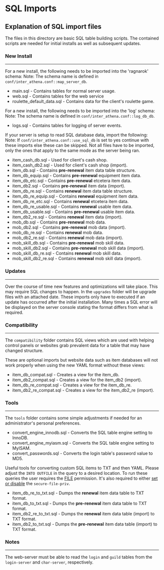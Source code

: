 # SQL Imports

## Explanation of SQL import files

The files in this directory are basic SQL table building scripts. The contained scripts are needed for initial installs as well as subsequent updates.

### New Install
---
For a new install, the following needs to be imported into the 'ragnarok' schema:
Note: The schema name is defined in `conf/inter_athena.conf::map_server_db`.

* main.sql - Contains tables for normal server usage.
* web.sql - Contains tables for the web service
* roulette_default_data.sql - Contains data for the client's roulette game.

For a new install, the following needs to be imported into the 'log' schema:
Note: The schema name is defined in `conf/inter_athena.conf::log_db_db`.

* logs.sql - Contains tables for logging of server events.

If your server is setup to read SQL database data, import the following:
Note: If `conf/inter_athena.conf::use_sql_db` is set to yes continue with these imports else these can be skipped. Not all files have to be imported, only the ones that apply to the same mode as the server being ran.

* item_cash_db.sql - Used for client's cash shop.
* item_cash_db2.sql - Used for client's cash shop (import).
* item_db.sql - Contains __pre-renewal__ item data table structure.
* item_db_equip.sql - Contains __pre-renewal__ equipment item data.
* item_db_etc.sql - Contains __pre-renewal__ etcetera item data.
* item_db2.sql - Contains __pre-renewal__ item data (import).
* item_db_re.sql - Contains __renewal__ item data table structure.
* item_db_re_equip.sql - Contains __renewal__ equipment item data.
* item_db_re_etc.sql - Contains __renewal__ etcetera item data.
* item_db_re_usable.sql - Contains __renewal__ usable item data.
* item_db_usable.sql - Contains __pre-renewal__ usable item data.
* item_db2_re.sql - Contains __renewal__ item data (import).
* mob_db.sql - Contains __pre-renewal__ mob data.
* mob_db2.sql - Contains __pre-renewal__ mob data (import).
* mob_db_re.sql - Contains __renewal__ mob data.
* mob_db2_re.sql - Contains __renewal__ mob data (import).
* mob_skill_db.sql - Contains __pre-renewal__ mob skill data.
* mob_skill_db2.sql - Contains __pre-renewal__ mob skill data (import).
* mob_skill_db_re.sql - Contains __renewal__ mob skill data.
* mob_skill_db2_re.sql - Contains __renewal__ mob skill data (import).

### Updates
---
Over the course of time new features and optimizations will take place. This may require SQL changes to happen. In the `upgrades` folder will be upgrade files with an attached date.
These imports only have to executed if an update has occurred after the initial installation. Many times a SQL error will be displayed on the server console stating the format differs from what is required.

### Compatibility
---
The `compatibility` folder contains SQL views which are used with helping control panels or websites grab prevalent data for a table that may have changed structure.

These are optional imports but website data such as item databases will not work properly when using the new YAML format without these views:

* item_db_compat.sql - Creates a view for the item_db.
* item_db2_compat.sql - Creates a view for the item_db2 (import).
* item_db_re_compat.sql - Creates a view for the item_db_re.
* item_db2_re_compat.sql - Creates a view for the item_db2_re (import).

### Tools
---
The `tools` folder contains some simple adjustments if needed for an administrator's personal preferences.

* convert_engine_innodb.sql - Converts the SQL table engine setting to InnoDB.
* convert_engine_myiasm.sql - Converts the SQL table engine setting to MyISAM.
* convert_passwords.sql - Converts the login table's password value to MD5.

Useful tools for converting custom SQL items to TXT and then YAML. Please adjust the `INTO OUTFILE` in the query to a desired location.
To run these queries the user requires the [FILE](https://dev.mysql.com/doc/refman/8.0/en/privileges-provided.html#priv_file) permission. It's also required to either [set or disable](https://computingforgeeks.com/how-to-solve-mysql-server-is-running-with-the-secure-file-priv-error/) the `secure-file-priv`. 

* item_db_re_to_txt.sql - Dumps the __renewal__ item data table to TXT format.
* item_db_to_txt.sql - Dumps the __pre-renewal__ item data table to TXT format.
* item_db2_re_to_txt.sql - Dumps the __renewal__ item data table (import) to TXT format.
* item_db2_to_txt.sql - Dumps the __pre-renewal__ item data table (import) to TXT format.

### Notes
---
The web-server must be able to read the `login` and `guild` tables from the `login-server` and `char-server`, respectively.